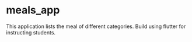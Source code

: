 # meals_app
This application lists the meal of different categories. Build using flutter for instructing students.
